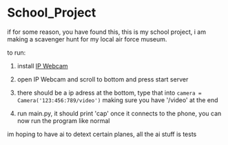 # School_Project

if for some reason, you have found this, this is my school project, i am making a scavenger hunt for my local air force museum. 

to run:

1) install [IP Webcam](https://play.google.com/store/apps/details?id=com.pas.webcam)

2) open IP Webcam and scroll to bottom and press start server

3) there should be a ip adress at the bottom, type that into `camera = Camera('123:456:789/video')` making sure you have '/video' at the end

4) run main.py, it should print 'cap' once it connects to the phone, you can now run the program like normal

im hoping to have ai to detext certain planes, all the ai stuff is tests
